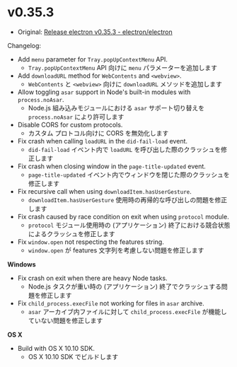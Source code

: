 # v0.35.3

- Original: [Release electron v0.35.3 - electron/electron](https://github.com/electron/electron/releases/tag/v0.35.3)

Changelog:

- Add `menu` parameter for `Tray.popUpContextMenu` API.
  - `Tray.popUpContextMenu` API 向けに `menu` パラメーターを追加します
- Add `downloadURL` method for `WebContents` and `<webview>`.
  - `WebContents` と `<webview>` 向けに `downloadURL` メソッドを追加します
- Allow toggling `asar` support in Node's built-in modules with `process.noAsar`.
  - Node.js 組み込みモジュールにおける `asar` サポート切り替えを `process.noAsar` により許可します
- Disable CORS for custom protocols.
  - カスタム プロトコル向けに CORS を無効化します
- Fix crash when calling `loadURL` in the `did-fail-load` event.
  - `did-fail-load` イベント内で `loadURL` を呼び出した際のクラッシュを修正します
- Fix crash when closing window in the `page-title-updated` event.
  - `page-title-updated` イベント内でウィンドウを閉じた際のクラッシュを修正します
- Fix recursive call when using `downloadItem.hasUserGesture`.
  - `downloadItem.hasUserGesture` 使用時の再帰的な呼び出しの問題を修正します
- Fix crash caused by race condition on exit when using `protocol` module.
  - `protocol` モジュール使用時の (アプリケーション) 終了における競合状態によるクラッシュを修正します
- Fix `window.open` not respecting the features string.
  - `window.open` が features 文字列を考慮しない問題を修正します

**Windows**

- Fix crash on exit when there are heavy Node tasks.
  - Node.js タスクが重い時の (アプリケーション) 終了でクラッシュする問題を修正します
- Fix `child_process.execFile` not working for files in `asar` archive.
  - `asar` アーカイブ内ファイルに対して `child_process.execFile` が機能していない問題を修正します

**OS X**

- Build with OS X 10.10 SDK.
  - OS X 10.10 SDK でビルドします
